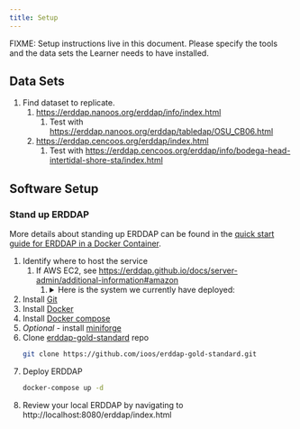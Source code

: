 ```yaml
---
title: Setup
---
```


FIXME: Setup instructions live in this document. Please specify the tools and
the data sets the Learner needs to have installed.

## Data Sets

1. Find dataset to replicate.
   1. <https://erddap.nanoos.org/erddap/info/index.html>
      1. Test with <https://erddap.nanoos.org/erddap/tabledap/OSU_CB06.html>
   1. <https://erddap.cencoos.org/erddap/index.html>
      1. Test with <https://erddap.cencoos.org/erddap/info/bodega-head-intertidal-shore-sta/index.html>

## Software Setup

### Stand up ERDDAP

More details about standing up ERDDAP can be found in the [quick start guide for ERDDAP in a Docker Container](https://ioos.github.io/erddap-gold-standard/index.html).

1. Identify where to host the service
   1. If AWS EC2, see <https://erddap.github.io/docs/server-admin/additional-information#amazon>
      1. <details><summary>Here is the system we currently have deployed:</summary>
         
         ```shellsession
         Architecture:        x86_64
         CPU op-mode(s):      32-bit, 64-bit
         Byte Order:          Little Endian
         CPU(s):              2
         On-line CPU(s) list: 0,1
         Thread(s) per core:  2
         Core(s) per socket:  1
         Socket(s):           1
         NUMA node(s):        1
         Vendor ID:           GenuineIntel
         CPU family:          6
         Model:               85
         Model name:          Intel(R) Xeon(R) Platinum 8175M CPU @ 2.50GHz
         Stepping:            4
         CPU MHz:             2499.994
         BogoMIPS:            4999.98
         Hypervisor vendor:   KVM
         Virtualization type: full
         L1d cache:           32K
         L1i cache:           32K
         L2 cache:            1024K
         L3 cache:            33792K
         NUMA node0 CPU(s):   0,1
         Flags:               fpu vme de pse tsc msr pae mce cx8 apic sep mtrr pge mca cmov pat pse36 clflush mmx fxsr sse sse2 ss ht syscall nx pdpe1gb rdtscp lm constant_tsc rep_good nopl xtopology nonstop_tsc cpuid tsc_known_freq pni pclmulqdq ssse3 fma cx16 pcid sse4_1 sse4_2 x2apic movbe popcnt tsc_deadline_timer aes xsave avx f16c rdrand hypervisor lahf_lm abm 3dnowprefetch invpcid_single pti fsgsbase tsc_adjust bmi1 avx2 smep bmi2 erms invpcid mpx avx512f avx512dq rdseed adx smap clflushopt clwb avx512cd avx512bw avx512vl xsaveopt xsavec xgetbv1 xsaves ida arat pku ospke
         # dmidecode 3.2
         Getting SMBIOS data from sysfs.
         SMBIOS 2.7 present.
         Handle 0x0000, DMI type 0, 24 bytes
         BIOS Information
                 Vendor: Amazon EC2
                 Version: 1.0
                 Release Date: 10/16/2017
                 Address: 0xF0000
                 Runtime Size: 64 kB
                 ROM Size: 64 kB
                 Characteristics:
                         PCI is supported
                         EDD is supported
                         ACPI is supported
                         System is a virtual machine
                 BIOS Revision: 1.0
         ```
      </details>
1. Install [Git](https://git-scm.com/)
1. Install [Docker](https://www.docker.com/)
1. Install [Docker compose](https://docs.docker.com/compose/install/)
1. _Optional_ - install [miniforge](https://github.com/conda-forge/miniforge?tab=readme-ov-file#install)
1. Clone [erddap-gold-standard](https://github.com/ioos/erddap-gold-standard) repo
   ```bash
   git clone https://github.com/ioos/erddap-gold-standard.git
   ```
1. Deploy ERDDAP
   ```bash
   docker-compose up -d
   ```
1. Review your local ERDDAP by navigating to http://localhost:8080/erddap/index.html

